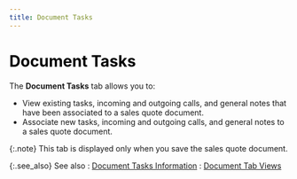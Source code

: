```yaml
---
title: Document Tasks
---
```


# <font style="color: #000000;" color="#000000">Document Tasks</font>


The **Document Tasks** tab allows  you to:

- View existing  tasks, incoming and outgoing calls, and general notes that have been associated  to a sales quote document.
- Associate new  tasks, incoming and outgoing calls, and general notes to a sales quote  document.



{:.note}
This tab is displayed only when you save the sales quote  document.


{:.see_also}
See also
: [Document  Tasks Information]({{site.sp_baseurl}}/sales-docs/docs-profile/contents/tab-details/tasks/document_tasks_information_doc_view_details_sales_docs_contents.html)
: [Document  Tab Views]({{site.sp_baseurl}}/misc/document_view_details_sales_quote_step_by_step.html)
